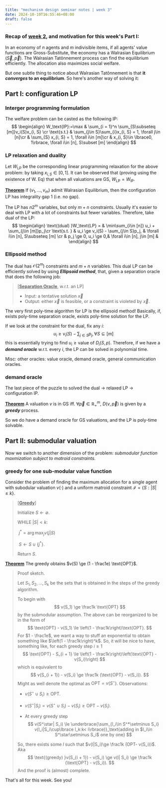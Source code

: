 ```yaml
---
title: "mechanism design seminar notes | week 3"
date: 2024-10-10T16:55:46+08:00
draft: false
---
```


### Recap of [week 2](/posts/mechanism_design_seminar_week_2/), and motivation for this week's Part I:

In an economy of $n$ agents and $m$ indivisible items, if all agents' value functions are Gross-Substitute, the economy has a Walrasian Equilibrium $(\vec S, \vec p)$. The Walrasian Tatônnement process can find the equilibrium efficiently. The allocation also maximizes social welfare.

But one subtle thing to notice about Walrasian Tatônnement is that **it *converges* to an equilibrium**. So here's another way of solving it:

## Part I: configuration LP

### Interger programming formulation

The welfare problem can be casted as the following IP:
$$
\begin{align}
W_\text{IP}:=\max & \sum_{i = 1}^n \sum_{S\subseteq [m]}v_i(S)x_{i, S} \cr
\text{s.t.} & \sum_{j\in S}\sum_{i}x_{i, S} = 1, \forall j\in [n]\cr
& \sum_{S} x_{i, S} = 1, \forall i\in [m]\cr
& x_{i, S}\in \lbrace0, 1\rbrace, \forall i\in [n], S\subset [m]
\end{align}
$$
### LP relaxation and duality

Let $W_\text{LP}$ be the corresponding linear programming relaxation for the above problem: by taking $x_{i, S}\in [0, 1]$. It can be observed that (proving using the existence of W. Eq) that when all valuations are GS, $W_\text{LP} = W_\text{IP}$.

<u>**Theorem**</u> If $(v_1, \ldots, v_m)$ admit Walrasian Equilibrium, then the configuration LP has integrality gap $1$ (i.e. no gap).

The LP has $n2^m$ variables, but only $m + n$ constraints. Usually it's easier to deal with LP with a lot of constraints but fewer variables. Therefore, take dual of the LP:
$$
\begin{align}
\text{(dual) }W_\text{LP} = &  \min\sum_{i\in [n]} u_i + \sum_{j\in [m]}p_j\cr
\text{s.t. } & u_i \ge v_i(S) - \sum_{j\in S}p_j, & \forall i\in [n], S\subseteq [m] \cr
& p_j \ge 0, u_i \ge 0,& \forall i\in [n], j\in [m] & 
\end{align}
$$

### Ellipsoid method

The dual has $\mathcal O(2^m)$ constraints and $m + n$ variables. This dual LP can be efficiently solved by using ***Ellipsoid method***, that, given a separation oracle that does the following job:

> [**<u>Separation Oracle</u>**, w.r.t. an LP]
>
> - Input: a tentative solution $\vec x$
> - Output: either $\vec x$ is feasible, or a constraint is violeted by $\vec x$.

The very first poly-time algorithm for LP is the ellipsoid method! Basically, if, exists poly-time separation oracle, exists poly-time solution for the LP.

If we look at the constraint for the dual, fix any $i$:
$$
u_i \ge v_i(S)  - \sum_{j\in S}p_j, \forall S\subseteq[m]
$$
this is essentially trying to find $u_i \ge \text{value of }D_i(S, p)$. Therefore, if we have a ***demand oracle*** w.r.t. every $i$, the LP can be solved in polynomial time.

Misc: other oracles: value oracle, demand oracle, general communication oracles.

### demand oracle

The last piece of the puzzle to solved the dual -> relaxed LP -> configuration IP.

<u>**Theorem**</u> A valuation $v$ is in GS iff. $\forall \vec p\in \mathbb R_+^m$, $D(v, \vec p)$ is given by a ***greedy*** process.

So we do have a demand oracle for GS valuations, and the LP is poly-time solvable.

## Part II: submodular valuation

Now we switch to another dimension of the problem: *submodular function maxmization subject to matroid constraints*.

### greedy for one sub-modular value function

Consider the problem of finding the maximum allocation for a single agent with subodular valuation $v(\cdot)$ and a uniform matroid constraint $\mathcal I = \lbrace S: |S|\le k\rbrace$.

> [<u>**Greedy**</u>]
>
> Initialize $S \leftarrow \emptyset$.
>
> WHILE $|S| < k$:
>
> ​	$j^* = \arg \max_j v(j | S)$
>
> ​	$S \leftarrow S \cup \lbrace j^* \rbrace$.
>
> Return $S$.

<u>**Theorem**</u> The greedy obtains $v(S) \ge (1 - \frac1e) \text{OPT}$.

> Proof sketch.
>
> Let $S_1, S_2, \ldots, S_k$ be the sets that is obtained in the steps of the greedy algorithm.
>
> To begin with
> $$
> v(S_1) \ge \frac1k \text{OPT}
> $$
> by the submodular assumption. The above can be reorganized to be in the form of
> $$
> \text{OPT} - v(S_1) \le \left(1 - \frac1k\right)\text{OPT}.
> $$
> For $1 - \frac1e$, we want a way to stuff an exponential to obtain something like $\left(1 - \frac1k\right)^k$. So, it will be nice to have, something like, for each greedy step $i\ge1$
> $$
> \text{OPT} - S_{i + 1} \le \left(1 - \frac1k\right)\left(\text{OPT} - v(S_i)\right)
> $$
> which is equivalent to
> $$
> v(S_{i + 1}) - v(S_i) \ge \frac1k (\text{OPT} - v(S_i)).
> $$
> Might as well denote the optimal as $\text{OPT} = v(S^\star)$. Observations:
>
> - $v(S^\star \cup S_i) \ge \text{OPT}$.
>
> - $v(S^\star | S_i) = v(S^\star \cup S_i) - v(S_i) \ge \text{OPT} - v(S_i)$.
>
> - At every greedy step
>     $$
>     v(S^\star| S_i) \le \underbrace{\sum_{l_i\in S^*\setminus S_i} v(l_i|S_i\cup\lbrace l_k:k< i\rbrace)}_\text{adding in $l_i\in S^\star\setminus S_i$ one by one}
>     $$
>
>
> So, there exists some $l$ such that $v(l|S_i)\ge \frac1k (OPT- v(S_i))$. Aka
> $$
> \text{(greedy) }v(S_{i + 1}) - v(S_i) \ge v(l| S_i) \ge \frac1k (\text{OPT} - v(S_i)).
> $$
> And the proof is (almost) complete.


That's all for this week. See you!
